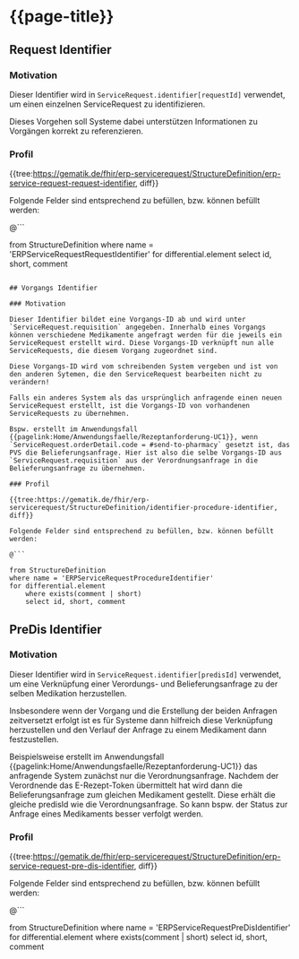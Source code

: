 # {{page-title}}

## Request Identifier

### Motivation

Dieser Identifier wird in `ServiceRequest.identifier[requestId]` verwendet, um einen einzelnen ServiceRequest zu identifizieren.

Dieses Vorgehen soll Systeme dabei unterstützen Informationen zu Vorgängen korrekt zu referenzieren.

### Profil

{{tree:https://gematik.de/fhir/erp-servicerequest/StructureDefinition/erp-service-request-request-identifier, diff}}

Folgende Felder sind entsprechend zu befüllen, bzw. können befüllt werden:

@```

from StructureDefinition
where name = 'ERPServiceRequestRequestIdentifier'
for differential.element
    select id, short, comment

```

## Vorgangs Identifier

### Motivation

Dieser Identifier bildet eine Vorgangs-ID ab und wird unter `ServiceRequest.requisition` angegeben. Innerhalb eines Vorgangs können verschiedene Medikamente angefragt werden für die jeweils ein ServiceRequest erstellt wird. Diese Vorgangs-ID verknüpft nun alle ServiceRequests, die diesem Vorgang zugeordnet sind.

Diese Vorgangs-ID wird vom schreibenden System vergeben und ist von den anderen Sytemen, die den ServiceRequest bearbeiten nicht zu verändern!

Falls ein anderes System als das ursprünglich anfragende einen neuen ServiceRequest erstellt, ist die Vorgangs-ID von vorhandenen ServiceRequests zu übernehmen.

Bspw. erstellt im Anwendungsfall {{pagelink:Home/Anwendungsfaelle/Rezeptanforderung-UC1}}, wenn `ServiceRequest.orderDetail.code = #send-to-pharmacy` gesetzt ist, das PVS die Belieferungsanfrage. Hier ist also die selbe Vorgangs-ID aus `ServiceRequest.requisition` aus der Verordnungsanfrage in die Belieferungsanfrage zu übernehmen.

### Profil

{{tree:https://gematik.de/fhir/erp-servicerequest/StructureDefinition/identifier-procedure-identifier, diff}}

Folgende Felder sind entsprechend zu befüllen, bzw. können befüllt werden:

@```

from StructureDefinition
where name = 'ERPServiceRequestProcedureIdentifier'
for differential.element
    where exists(comment | short)
    select id, short, comment

```


## PreDis Identifier

### Motivation

Dieser Identifier wird in `ServiceRequest.identifier[predisId]` verwendet, um eine Verknüpfung einer Verordungs- und Belieferungsanfrage zu der selben Medikation herzustellen.

Insbesondere wenn der Vorgang und die Erstellung der beiden Anfragen zeitversetzt erfolgt ist es für Systeme dann hilfreich diese Verknüpfung herzustellen und den Verlauf der Anfrage zu einem Medikament dann festzustellen.

Beispielsweise erstellt im Anwendungsfall {{pagelink:Home/Anwendungsfaelle/Rezeptanforderung-UC1}} das anfragende System zunächst nur die Verordnungsanfrage.
Nachdem der Verordnende das E-Rezept-Token übermittelt hat wird dann die Belieferungsanfrage zum gleichen Medikament gestellt. Diese erhält die gleiche predisId wie die Verordnungsanfrage. So kann bspw. der Status zur Anfrage eines Medikaments besser verfolgt werden.

### Profil

{{tree:https://gematik.de/fhir/erp-servicerequest/StructureDefinition/erp-service-request-pre-dis-identifier, diff}}

Folgende Felder sind entsprechend zu befüllen, bzw. können befüllt werden:

@```

from StructureDefinition
where name = 'ERPServiceRequestPreDisIdentifier'
for differential.element
    where exists(comment | short)
    select id, short, comment

```
